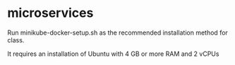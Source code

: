 # microservices

Run minikube-docker-setup.sh as the recommended installation method for class. 

It requires an installation of Ubuntu with 4 GB or more RAM and 2 vCPUs 
